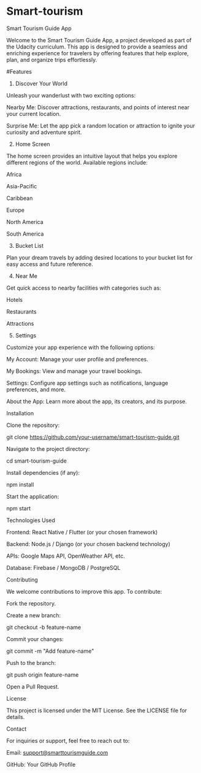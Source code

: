 # Smart-tourism
Smart Tourism Guide App

Welcome to the Smart Tourism Guide App, a project developed as part of the Udacity curriculum. This app is designed to provide a seamless and enriching experience for travelers by offering features that help explore, plan, and organize trips effortlessly.

#Features

1. Discover Your World

Unleash your wanderlust with two exciting options:

Nearby Me: Discover attractions, restaurants, and points of interest near your current location.

Surprise Me: Let the app pick a random location or attraction to ignite your curiosity and adventure spirit.

2. Home Screen

The home screen provides an intuitive layout that helps you explore different regions of the world. Available regions include:

Africa

Asia-Pacific

Caribbean

Europe

North America

South America

3. Bucket List

Plan your dream travels by adding desired locations to your bucket list for easy access and future reference.

4. Near Me

Get quick access to nearby facilities with categories such as:

Hotels

Restaurants

Attractions

5. Settings

Customize your app experience with the following options:

My Account: Manage your user profile and preferences.

My Bookings: View and manage your travel bookings.

Settings: Configure app settings such as notifications, language preferences, and more.

About the App: Learn more about the app, its creators, and its purpose.

Installation

Clone the repository:

git clone https://github.com/your-username/smart-tourism-guide.git

Navigate to the project directory:

cd smart-tourism-guide

Install dependencies (if any):

npm install

Start the application:

npm start

Technologies Used

Frontend: React Native / Flutter (or your chosen framework)

Backend: Node.js / Django (or your chosen backend technology)

APIs: Google Maps API, OpenWeather API, etc.

Database: Firebase / MongoDB / PostgreSQL

Contributing

We welcome contributions to improve this app. To contribute:

Fork the repository.

Create a new branch:

git checkout -b feature-name

Commit your changes:

git commit -m "Add feature-name"

Push to the branch:

git push origin feature-name

Open a Pull Request.

License

This project is licensed under the MIT License. See the LICENSE file for details.

Contact

For inquiries or support, feel free to reach out to:

Email: support@smarttourismguide.com

GitHub: Your GitHub Profile

